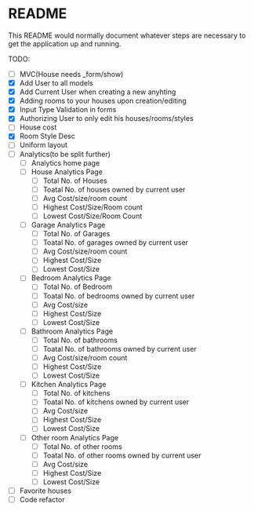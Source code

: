 # README

This README would normally document whatever steps are necessary to get the
application up and running.

TODO:

* [ ] MVC(House needs _form/show)
* [X] Add User to all models
* [X] Add Current User when creating a new anyhting
* [X] Adding rooms to your houses upon creation/editing
* [X] Input Type Validation in forms
* [X] Authorizing User to only edit his houses/rooms/styles
* [ ] House cost
* [X] Room Style Desc
* [ ] Uniform layout
* [ ] Analytics(to be split further)
    * [ ] Analytics home page
    * [ ] House Analytics Page
        * [ ] Total No. of Houses
        * [ ] Toatal No. of houses owned by current user
        * [ ] Avg Cost/size/room count
        * [ ] Highest Cost/Size/Room count
        * [ ] Lowest Cost/Size/Room Count
    * [ ] Garage Analytics Page
        * [ ] Total No. of Garages
        * [ ] Toatal No. of garages owned by current user
        * [ ] Avg Cost/size/room count
        * [ ] Highest Cost/Size
        * [ ] Lowest Cost/Size
    * [ ] Bedroom Analytics Page
        * [ ] Total No. of Bedroom
        * [ ] Toatal No. of bedrooms owned by current user
        * [ ] Avg Cost/size
        * [ ] Highest Cost/Size
        * [ ] Lowest Cost/Size
    * [ ] Bathroom Analytics Page
        * [ ] Total No. of bathrooms
        * [ ] Toatal No. of bathrooms owned by current user
        * [ ] Avg Cost/size/room count
        * [ ] Highest Cost/Size
        * [ ] Lowest Cost/Size
    * [ ] Kitchen Analytics Page
        * [ ] Total No. of kitchens
        * [ ] Toatal No. of kitchens owned by current user
        * [ ] Avg Cost/size
        * [ ] Highest Cost/Size
        * [ ] Lowest Cost/Size
    * [ ] Other room Analytics Page
        * [ ] Total No. of other rooms
        * [ ] Toatal No. of other rooms owned by current user
        * [ ] Avg Cost/size
        * [ ] Highest Cost/Size
        * [ ] Lowest Cost/Size
* [ ] Favorite houses
* [ ] Code refactor
